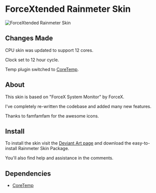 # ForceXtended Rainmeter Skin

![ForceXtended Rainmeter Skin](http://orig02.deviantart.net/8531/f/2015/305/0/5/forcextended_rainmeter_skin_by_mallchin-d4yytoj.png "ForceXtended Rainmeter Skin")

## Changes Made

CPU skin was updated to support 12 cores.

Clock set to 12 hour cycle.

Temp plugin switched to [CoreTemp](http://www.alcpu.com/CoreTemp/).


## About

This skin is based on "ForceX System Monitor" by ForceX.

I've completely re-written the codebase and added many new features.

Thanks to famfamfam for the awesome icons.

## Install

To install the skin visit the [Deviant Art page](http://mallchin.deviantart.com/art/ForceXtended-Rainmeter-Skin-300596419) and download the easy-to-install Rainmeter Skin Package.

You'll also find help and assistance in the comments.

## Dependencies

  * [CoreTemp](http://www.alcpu.com/CoreTemp/)
